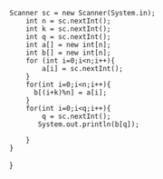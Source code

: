 	Scanner sc = new Scanner(System.in);
		int n = sc.nextInt();
		int k = sc.nextInt();
	    int q = sc.nextInt();
	    int a[] = new int[n];
		int b[] = new int[n];
		for (int i=0;i<n;i++){
		    a[i] = sc.nextInt();
		}
		for(int i=0;i<n;i++){
		  b[(i+k)%n] = a[i];
		}  
		for(int i=0;i<q;i++){
		    q = sc.nextInt();
		   System.out.println(b[q]);
		    
		}
	}
}


